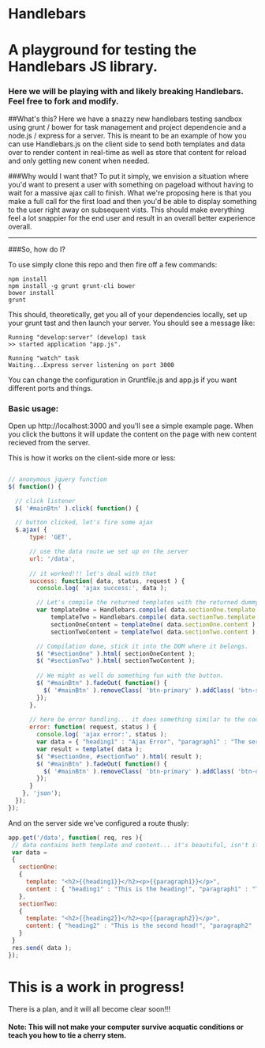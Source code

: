 Handlebars
==========

# A playground for testing the Handlebars JS library.

### Here we will be playing with and likely breaking Handlebars.  Feel free to fork and modify.

##What's this?
Here we have a snazzy new handlebars testing sandbox using grunt / bower for task management and project dependencie and a node.js / express for a server.
This is meant to be an example of how you can use Handlebars.js on the client side to send both templates and data over to render content in real-time as well as store that content for reload and only getting new conent when needed.

###Why would I want that?
To put it simply, we envision a situation where you'd want to present a user with something on pageload without having to wait for a massive ajax call to finish. What we're proposing here is that you make a full call for the first load and then you'd be able to display something to the user right away on subsequent vists. This should make everything feel a lot snappier for the end user and result in an overall better experience overall.

---

###So, how do I?

To use simply clone this repo and then fire off a few commands:

```
npm install
npm install -g grunt grunt-cli bower
bower install
grunt
```

This should, theoretically, get you all of your dependencies locally, set up your grunt tast and then launch your server. You should see a message like: 

```
Running "develop:server" (develop) task
>> started application "app.js".

Running "watch" task
Waiting...Express server listening on port 3000
```

You can change the configuration in Gruntfile.js and app.js if you want different ports and things. 


### Basic usage:


Open up http://localhost:3000 and you'll see a simple example page. When you click the buttons it will update the content on the page with new content recieved from the server. 

This is how it works on the client-side more or less:

```javascript

// anonymous jquery function
$( function() {

  // click listener
  $( '#mainBtn' ).click( function() {

  // button clicked, let's fire some ajax
  $.ajax( {
      type: 'GET', 

      // use the data route we set up on the server
      url: '/data',
      
      // it worked!!! let's deal with that
      success: function( data, status, request ) {
        console.log( 'ajax success:', data );

        // Let's compile the returned templates with the returned dummy data
        var templateOne = Handlebars.compile( data.sectionOne.template ),
            templateTwo = Handlebars.compile( data.sectionTwo.template ),
            sectionOneContent = templateOne( data.sectionOne.content ),
            sectionTwoContent = templateTwo( data.sectionTwo.content );

        // Compilation done, stick it into the DOM where it belongs.
        $( "#sectionOne" ).html( sectionOneContent );
        $( "#sectionTwo" ).html( sectionTwoContent );
        
        // We might as well do something fun with the button.
        $( "#mainBtn" ).fadeOut( function() {
          $( '#mainBtn' ).removeClass( 'btn-primary' ).addClass( 'btn-success' ).html( 'Gone!' ).fadeIn();
        });
      },
      
      // here be error handling... it does something similar to the code above, except that it's more error-y
      error: function( request, status ) {
        console.log( 'ajax error:', status );
        var data = { "heading1" : "Ajax Error", "paragraph1" : "The server respoonse is: " + status };
        var result = template( data );
        $( "#sectionOne, #sectionTwo" ).html( result );
        $( "#mainBtn" ).fadeOut( function() {
          $( '#mainBtn' ).removeClass( 'btn-primary' ).addClass( 'btn-danger' ).html( 'Error!' ).fadeIn();
        });
      }
    }, 'json');
  });
});

```
 And on the server side we've configured a route thusly:

 ```javascript
app.get('/data', function( req, res ){
  // data contains both template and content... it's beautiful, isn't it? elegant.
  var data = 
  { 
    sectionOne: 
    {
      template: "<h2>{{heading1}}</h2><p>{{paragraph1}}</p>",
      content : { "heading1" : "This is the heading!", "paragraph1" : "This is a bunch of content." }
    },
    sectionTwo: 
    {
      template: "<h2>{{heading2}}</h2><p>{{paragraph2}}</p>",
      content: { "heading2" : "This is the second head!", "paragraph2" : "This is a bunch more content. So dynamic and so snazzy!" }
    }
  }
  res.send( data );
});
```

# This is a work in progress!
There is a plan, and it will all become clear soon!!!


#### Note: This will not make your computer survive acquatic conditions or teach you how to tie a cherry stem. 
